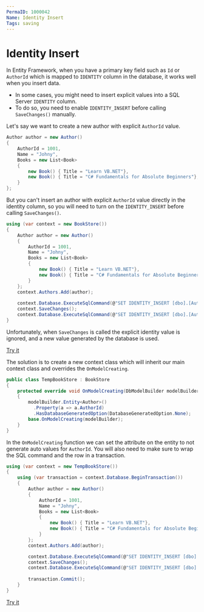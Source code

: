 ```yaml
---
PermaID: 1000042
Name: Identity Insert
Tags: saving
---
```


# Identity Insert

In Entity Framework, when you have a primary key field such as `Id` or `AuthorId` which is mapped to `IDENTITY` column in the database, it works well when you insert data. 

 - In some cases, you might need to insert explicit values into a SQL Server `IDENTITY` column. 
 - To do so, you need to enable `IDENTITY_INSERT` before calling `SaveChanges()` manually.

Let's say we want to create a new author with explicit `AuthorId` value.

```csharp
Author author = new Author()
{
    AuthorId = 1001,
    Name = "Johny",
    Books = new List<Book>
    {
        new Book() { Title = "Learn VB.NET"},
        new Book() { Title = "C# Fundamentals for Absolute Beginners"},
    }
};
```

But you can't insert an author with explicit `AuthorId` value directly in the identity column, so you will need to turn on the `IDENTITY_INSERT` before calling `SaveChanges()`.

```csharp
using (var context = new BookStore())
{
    Author author = new Author()
    {
        AuthorId = 1001,
        Name = "Johny",
        Books = new List<Book>
        {
            new Book() { Title = "Learn VB.NET"},
            new Book() { Title = "C# Fundamentals for Absolute Beginners"},
        }
    };
    context.Authors.Add(author);
    
    context.Database.ExecuteSqlCommand(@"SET IDENTITY_INSERT [dbo].[Authors] ON");
    context.SaveChanges();
    context.Database.ExecuteSqlCommand(@"SET IDENTITY_INSERT [dbo].[Authors] OFF");
}
```

Unfortunately, when `SaveChanges` is called the explicit identity value is ignored, and a new value generated by the database is used.

[Try it](https://dotnetfiddle.net/DiyoRQ)

The solution is to create a new context class which will inherit our main context class and overrides the `OnModelCreating`. 

```csharp
public class TempBookStore : BookStore
{
    protected override void OnModelCreating(DbModelBuilder modelBuilder)
    {
        modelBuilder.Entity<Author>()
          .Property(a => a.AuthorId)
          .HasDatabaseGeneratedOption(DatabaseGeneratedOption.None);
        base.OnModelCreating(modelBuilder);
    }
}
```

In the `OnModelCreating` function we can set the attribute on the entity to not generate auto values for `AuthorId`. You will also need to make sure to wrap the SQL command and the row in a transaction.

```csharp
using (var context = new TempBookStore())
{
    using (var transaction = context.Database.BeginTransaction())
    {
        Author author = new Author()
        {
            AuthorId = 1001,
            Name = "Johny",
            Books = new List<Book>
            {
                new Book() { Title = "Learn VB.NET"},
                new Book() { Title = "C# Fundamentals for Absolute Beginners"},
            }
        };
        context.Authors.Add(author);

        context.Database.ExecuteSqlCommand(@"SET IDENTITY_INSERT [dbo].[Authors] ON");
        context.SaveChanges();
        context.Database.ExecuteSqlCommand(@"SET IDENTITY_INSERT [dbo].[Authors] OFF");
            
        transaction.Commit();
    }
}
```

[Try it](https://dotnetfiddle.net/6mK4lk)